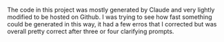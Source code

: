 The code in this project was mostly generated by Claude and very lightly modified to be hosted on Github. I was trying to see how fast something could be generated in this way, it had a few erros that I corrected but was overall pretty correct after three or four clarifying prompts.
